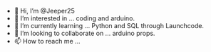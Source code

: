 - 👋 Hi, I’m @Jeeper25
- 👀 I’m interested in ... coding and arduino.
- 🌱 I’m currently learning ...  Python and SQL through Launchcode.
- 💞️ I’m looking to collaborate on ... arduino props.
- 📫 How to reach me ...

<!---
Jeeper25/Jeeper25 is a ✨ special ✨ repository because its `README.md` (this file) appears on your GitHub profile.
You can click the Preview link to take a look at your changes.
--->
